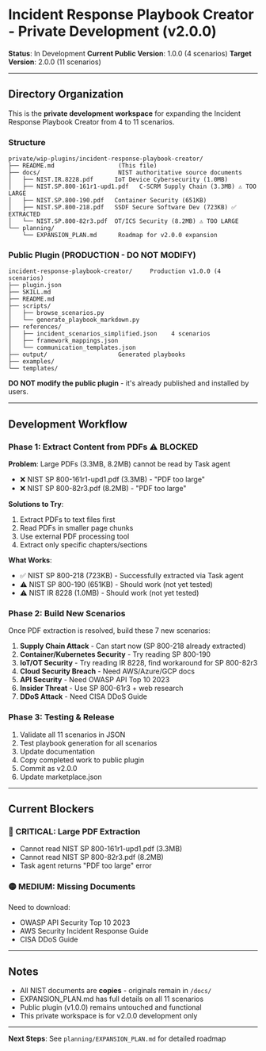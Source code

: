 # Incident Response Playbook Creator - Private Development (v2.0.0)

**Status**: In Development
**Current Public Version**: 1.0.0 (4 scenarios)
**Target Version**: 2.0.0 (11 scenarios)

---

## Directory Organization

This is the **private development workspace** for expanding the Incident Response Playbook Creator from 4 to 11 scenarios.

### Structure

```
private/wip-plugins/incident-response-playbook-creator/
├── README.md                  (This file)
├── docs/                      NIST authoritative source documents
│   ├── NIST.IR.8228.pdf      IoT Device Cybersecurity (1.0MB)
│   ├── NIST.SP.800-161r1-upd1.pdf   C-SCRM Supply Chain (3.3MB) ⚠️ TOO LARGE
│   ├── NIST.SP.800-190.pdf   Container Security (651KB)
│   ├── NIST.SP.800-218.pdf   SSDF Secure Software Dev (723KB) ✅ EXTRACTED
│   └── NIST.SP.800-82r3.pdf  OT/ICS Security (8.2MB) ⚠️ TOO LARGE
└── planning/
    └── EXPANSION_PLAN.md      Roadmap for v2.0.0 expansion
```

### Public Plugin (PRODUCTION - DO NOT MODIFY)

```
incident-response-playbook-creator/     Production v1.0.0 (4 scenarios)
├── plugin.json
├── SKILL.md
├── README.md
├── scripts/
│   ├── browse_scenarios.py
│   └── generate_playbook_markdown.py
├── references/
│   ├── incident_scenarios_simplified.json    4 scenarios
│   ├── framework_mappings.json
│   └── communication_templates.json
├── output/                    Generated playbooks
├── examples/
└── templates/
```

**DO NOT modify the public plugin** - it's already published and installed by users.

---

## Development Workflow

### Phase 1: Extract Content from PDFs ⚠️ BLOCKED

**Problem**: Large PDFs (3.3MB, 8.2MB) cannot be read by Task agent
- ❌ NIST SP 800-161r1-upd1.pdf (3.3MB) - "PDF too large"
- ❌ NIST SP 800-82r3.pdf (8.2MB) - "PDF too large"

**Solutions to Try**:
1. Extract PDFs to text files first
2. Read PDFs in smaller page chunks
3. Use external PDF processing tool
4. Extract only specific chapters/sections

**What Works**:
- ✅ NIST SP 800-218 (723KB) - Successfully extracted via Task agent
- ⚠️ NIST SP 800-190 (651KB) - Should work (not yet tested)
- ⚠️ NIST IR 8228 (1.0MB) - Should work (not yet tested)

### Phase 2: Build New Scenarios

Once PDF extraction is resolved, build these 7 new scenarios:

1. **Supply Chain Attack** - Can start now (SP 800-218 already extracted)
2. **Container/Kubernetes Security** - Try reading SP 800-190
3. **IoT/OT Security** - Try reading IR 8228, find workaround for SP 800-82r3
4. **Cloud Security Breach** - Need AWS/Azure/GCP docs
5. **API Security** - Need OWASP API Top 10 2023
6. **Insider Threat** - Use SP 800-61r3 + web research
7. **DDoS Attack** - Need CISA DDoS Guide

### Phase 3: Testing & Release

1. Validate all 11 scenarios in JSON
2. Test playbook generation for all scenarios
3. Update documentation
4. Copy completed work to public plugin
5. Commit as v2.0.0
6. Update marketplace.json

---

## Current Blockers

### 🔴 CRITICAL: Large PDF Extraction
- Cannot read NIST SP 800-161r1-upd1.pdf (3.3MB)
- Cannot read NIST SP 800-82r3.pdf (8.2MB)
- Task agent returns "PDF too large" error

### 🟡 MEDIUM: Missing Documents
Need to download:
- OWASP API Security Top 10 2023
- AWS Security Incident Response Guide
- CISA DDoS Guide

---

## Notes

- All NIST documents are **copies** - originals remain in `/docs/`
- EXPANSION_PLAN.md has full details on all 11 scenarios
- Public plugin (v1.0.0) remains untouched and functional
- This private workspace is for v2.0.0 development only

---

**Next Steps**: See `planning/EXPANSION_PLAN.md` for detailed roadmap
